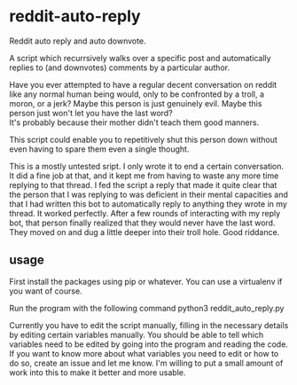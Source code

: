 # reddit-auto-reply

Reddit auto reply and auto downvote.

A script which recurrsively walks over a specific post and 
automatically replies to (and downvotes) comments by a particular 
author.

Have you ever attempted to have a regular decent conversation on 
reddit like any normal human being would, only to be confronted by 
a troll, a moron, or a jerk?  Maybe this person is just genuinely 
evil.  Maybe this person just won't let you have the last word?  
It's probably because their mother didn't teach them good manners. 

This script could enable you to repetitively shut this person down 
without even having to spare them even a single thought. 

This is a mostly untested sript.  I only wrote it to end a certain 
conversation.  It did a fine job at that, and it kept me from having 
to waste any more time replying to that thread.  I fed the script
a reply that made it quite clear that the person that I was replying 
to was deficient in their mental capacities and that I had written 
this bot to automatically reply to anything they wrote in my thread.
It worked perfectly.  After a few rounds of interacting with my 
reply bot, that person finally realized that they would never have
the last word.  They moved on and dug a little deeper into their
troll hole.  Good riddance. 

## usage
First install the packages using pip or whatever.  You can use a 
virtualenv if you want of course. 

Run the program with the following command 
python3 reddit_auto_reply.py

Currently you have to edit the script manually, filling in the 
necessary details by editing certain variables manually.  You 
should be able to tell which variables need to be edited by going 
into the program and reading the code.  If you want to know more 
about what variables you need to edit or how to do so, create an 
issue and let me know. I'm willing to put a small amount of work
into this to make it better and more usable. 

